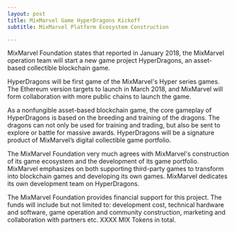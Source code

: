 ```yaml
---
layout: post
title: MixMarvel Game HyperDragons Kickoff
subtitle: MixMarvel Platform Ecosystem Construction 

---
```


MixMarvel Foundation states that reported in January 2018, the MixMarvel operation team will start a new game project HyperDragons, an asset-based collectible blockchain game. 

HyperDragons will be first game of the MixMarvel's  Hyper series games. The Ethereum version targets to  launch in March 2018, and MixMarvel will form collaboration with more public chains to launch the game.

As a nonfungible asset-based blockchain game, the core gameplay of HyperDragons is based on the breeding and training of the dragons. The dragons can not only be used for training and trading, but also be sent to explore or battle for massive awards. HyperDragons will be a signature product of MixMarvel’s digital collectible game portfolio.  

The MixMarvel Foundation very much agrees with MixMarvel's construction of its game ecosystem and the development of its game portfolio. MixMarvel emphasizes on both supporting third-party games to transform into blockchain games and developing its own games. MixMarvel dedicates its own development team on HyperDragons. 

The MixMarvel Foundation provides financial support for this project. The funds will include but not limited to: development cost, technical hardware and software, game operation and community construction, marketing and collaboration with partners etc. XXXX MIX Tokens in total. 

